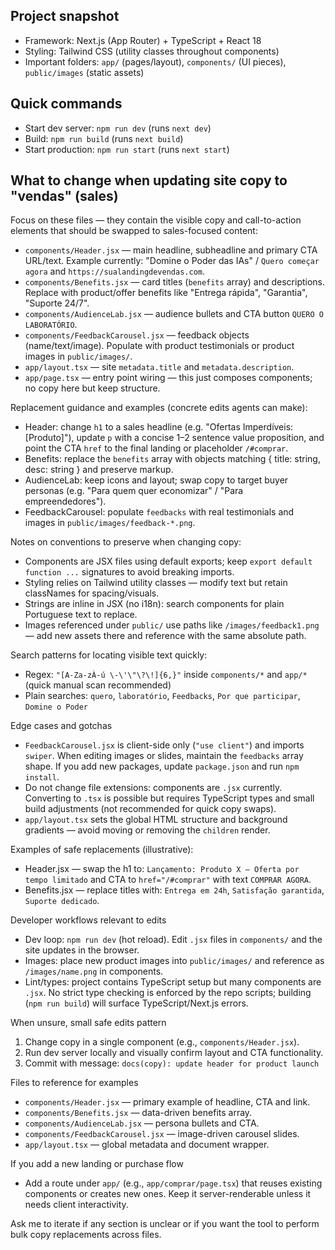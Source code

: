 ## Project snapshot

- Framework: Next.js (App Router) + TypeScript + React 18
- Styling: Tailwind CSS (utility classes throughout components)
- Important folders: `app/` (pages/layout), `components/` (UI pieces), `public/images` (static assets)

## Quick commands

- Start dev server: `npm run dev` (runs `next dev`)
- Build: `npm run build` (runs `next build`)
- Start production: `npm run start` (runs `next start`)

## What to change when updating site copy to "vendas" (sales)

Focus on these files — they contain the visible copy and call-to-action elements that should be swapped to sales-focused content:

- `components/Header.jsx` — main headline, subheadline and primary CTA URL/text. Example currently: "Domine o Poder das IAs" / `Quero começar agora` and `https://sualandingdevendas.com`.
- `components/Benefits.jsx` — card titles (`benefits` array) and descriptions. Replace with product/offer benefits like "Entrega rápida", "Garantia", "Suporte 24/7".
- `components/AudienceLab.jsx` — audience bullets and CTA button `QUERO O LABORATÓRIO`.
- `components/FeedbackCarousel.jsx` — feedback objects (name/text/image). Populate with product testimonials or product images in `public/images/`.
- `app/layout.tsx` — site `metadata.title` and `metadata.description`.
- `app/page.tsx` — entry point wiring — this just composes components; no copy here but keep structure.

Replacement guidance and examples (concrete edits agents can make):

- Header: change `h1` to a sales headline (e.g. "Ofertas Imperdíveis: [Produto]"), update `p` with a concise 1–2 sentence value proposition, and point the CTA `href` to the final landing or placeholder `/#comprar`.
- Benefits: replace the `benefits` array with objects matching { title: string, desc: string } and preserve markup.
- AudienceLab: keep icons and layout; swap copy to target buyer personas (e.g. "Para quem quer economizar" / "Para empreendedores").
- FeedbackCarousel: populate `feedbacks` with real testimonials and images in `public/images/feedback-*.png`.

Notes on conventions to preserve when changing copy:

- Components are JSX files using default exports; keep `export default function ...` signatures to avoid breaking imports.
- Styling relies on Tailwind utility classes — modify text but retain classNames for spacing/visuals.
- Strings are inline in JSX (no i18n): search components for plain Portuguese text to replace.
- Images referenced under `public/` use paths like `/images/feedback1.png` — add new assets there and reference with the same absolute path.

Search patterns for locating visible text quickly:

- Regex: `"[A-Za-zÀ-ú \-\'\"\?\!]{6,}"` inside `components/*` and `app/*` (quick manual scan recommended)
- Plain searches: `quero`, `laboratório`, `Feedbacks`, `Por que participar`, `Domine o Poder`

Edge cases and gotchas

- `FeedbackCarousel.jsx` is client-side only (`"use client"`) and imports `swiper`. When editing images or slides, maintain the `feedbacks` array shape. If you add new packages, update `package.json` and run `npm install`.
- Do not change file extensions: components are `.jsx` currently. Converting to `.tsx` is possible but requires TypeScript types and small build adjustments (not recommended for quick copy swaps).
- `app/layout.tsx` sets the global HTML structure and background gradients — avoid moving or removing the `children` render.

Examples of safe replacements (illustrative):

- Header.jsx — swap the h1 to: `Lançamento: Produto X — Oferta por tempo limitado` and CTA to `href="/#comprar"` with text `COMPRAR AGORA`.
- Benefits.jsx — replace titles with: `Entrega em 24h`, `Satisfação garantida`, `Suporte dedicado`.

Developer workflows relevant to edits

- Dev loop: `npm run dev` (hot reload). Edit `.jsx` files in `components/` and the site updates in the browser.
- Images: place new product images into `public/images/` and reference as `/images/name.png` in components.
- Lint/types: project contains TypeScript setup but many components are `.jsx`. No strict type checking is enforced by the repo scripts; building (`npm run build`) will surface TypeScript/Next.js errors.

When unsure, small safe edits pattern

1. Change copy in a single component (e.g., `components/Header.jsx`).
2. Run dev server locally and visually confirm layout and CTA functionality.
3. Commit with message: `docs(copy): update header for product launch`

Files to reference for examples

- `components/Header.jsx` — primary example of headline, CTA and link.
- `components/Benefits.jsx` — data-driven benefits array.
- `components/AudienceLab.jsx` — persona bullets and CTA.
- `components/FeedbackCarousel.jsx` — image-driven carousel slides.
- `app/layout.tsx` — global metadata and document wrapper.

If you add a new landing or purchase flow

- Add a route under `app/` (e.g., `app/comprar/page.tsx`) that reuses existing components or creates new ones. Keep it server-renderable unless it needs client interactivity.

Ask me to iterate if any section is unclear or if you want the tool to perform bulk copy replacements across files.
